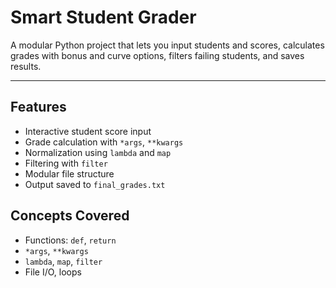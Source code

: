 # Smart Student Grader

A modular Python project that lets you input students and scores, calculates grades with bonus and curve options, filters failing students, and saves results.

---

## Features

- Interactive student score input
- Grade calculation with `*args`, `**kwargs`
- Normalization using `lambda` and `map`
- Filtering with `filter`
- Modular file structure
- Output saved to `final_grades.txt`


## Concepts Covered

- Functions: `def`, `return`
- `*args`, `**kwargs`
- `lambda`, `map`, `filter`
- File I/O, loops
